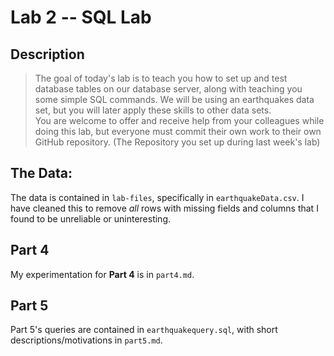 # Lab 2 -- SQL Lab
## Description
> The goal of today's lab is to teach you how to set up and test database tables on our database server, along with teaching you some simple SQL commands. We will be using an earthquakes data set, but you will later apply these skills to other data sets. <br>
> You are welcome to offer and receive help from your colleagues while doing this lab, but everyone must commit their own work to their own GitHub repository. (The Repository you set up during last week's lab)

## The Data:
The data is contained in ```lab-files```, specifically in ```earthquakeData.csv```. I have cleaned this to remove *all* rows with missing fields and columns that I found to be unreliable or uninteresting.

## Part 4
My experimentation for __Part 4__ is in ```part4.md```.

## Part 5
Part 5's queries are contained in ```earthquakequery.sql```, with short descriptions/motivations in ```part5.md```.